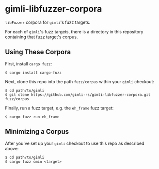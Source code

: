 # gimli-libfuzzer-corpora

`libFuzzer` corpora for `gimli`'s fuzz targets.

For each of `gimli`'s fuzz targets, there is a directory in this repository
containing that fuzz target's corpus.

## Using These Corpora

First, install `cargo fuzz`:

```
$ cargo install cargo-fuzz
```

Next, clone this repo into the path `fuzz/corpus` within your `gimli` checkout:

```
$ cd path/to/gimli
$ git clone https://github.com/gimli-rs/gimli-libfuzzer-corpora.git fuzz/corpus
```

Finally, run a fuzz target, e.g. the `eh_frame` fuzz target:

```
$ cargo fuzz run eh_frame
```

## Minimizing a Corpus

After you've set up your `gimli` checkout to use this repo as described above:

```
$ cd path/to/gimli
$ cargo fuzz cmin <target>
```

